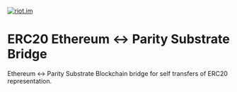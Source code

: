[![riot.im](https://img.shields.io/badge/riot.im-join%20chat-green.svg)](https://riot.im/app/#/room/#akropolis:matrix.org)

# ERC20 Ethereum  <-> Parity Substrate Bridge
Ethereum <-> Parity Substrate Blockchain bridge for self transfers of ERC20 representation.
